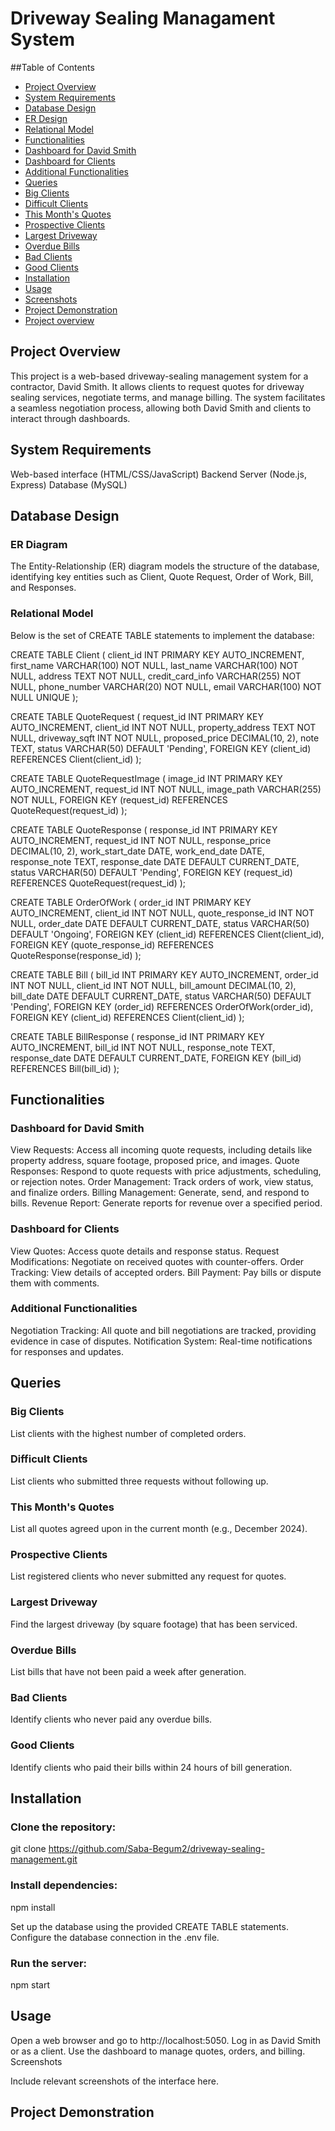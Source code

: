 # Driveway Sealing Managament System

##Table of Contents
- [Project Overview](#project-overview)
- [System Requirements](#system-requirement)
- [Database Design](#database-design)
- [ER Design](#er-design)
- [Relational Model](#relational-model)
- [Functionalities](#functionalities)
- [Dashboard for David Smith](#deshboard-for-david-smith)
- [Dashboard for Clients](#deshboard-for-client)
- [Additional Functionalities](#additional-functionalities)
- [Queries](#queries)
- [Big Clients](#big-clients)
- [Difficult Clients](#difficult-clients)
- [This Month's Quotes](#this-month's-quotes)
- [Prospective Clients](prospective-clients)
- [Largest Driveway](#largest-driveway)
- [Overdue Bills](#overdue-bills)
- [Bad Clients](#bad-clients)
- [Good Clients](good-clients)
- [Installation](#installation)
- [Usage](#usage)
- [Screenshots](#screenshots)
- [Project Demonstration](#project-demonstration)
- [Project overview](#project-overview)

## Project Overview  

This project is a web-based driveway-sealing management system for a contractor, David Smith. It allows clients to request quotes for driveway sealing services, negotiate terms, and manage billing. The system facilitates a seamless negotiation process, allowing both David Smith and clients to interact through dashboards.

## System Requirements

Web-based interface (HTML/CSS/JavaScript)
Backend Server (Node.js, Express)
Database (MySQL)

## Database Design

### ER Diagram
The Entity-Relationship (ER) diagram models the structure of the database, identifying key entities such as Client, Quote Request, Order of Work, Bill, and Responses.

### Relational Model
Below is the set of CREATE TABLE statements to implement the database:

CREATE TABLE Client (
    client_id INT PRIMARY KEY AUTO_INCREMENT,
    first_name VARCHAR(100) NOT NULL,
    last_name VARCHAR(100) NOT NULL,
    address TEXT NOT NULL,
    credit_card_info VARCHAR(255) NOT NULL,
    phone_number VARCHAR(20) NOT NULL,
    email VARCHAR(100) NOT NULL UNIQUE
);

CREATE TABLE QuoteRequest (
    request_id INT PRIMARY KEY AUTO_INCREMENT,
    client_id INT NOT NULL,
    property_address TEXT NOT NULL,
    driveway_sqft INT NOT NULL,
    proposed_price DECIMAL(10, 2),
    note TEXT,
    status VARCHAR(50) DEFAULT 'Pending',
    FOREIGN KEY (client_id) REFERENCES Client(client_id)
);

CREATE TABLE QuoteRequestImage (
    image_id INT PRIMARY KEY AUTO_INCREMENT,
    request_id INT NOT NULL,
    image_path VARCHAR(255) NOT NULL,
    FOREIGN KEY (request_id) REFERENCES QuoteRequest(request_id)
);

CREATE TABLE QuoteResponse (
    response_id INT PRIMARY KEY AUTO_INCREMENT,
    request_id INT NOT NULL,
    response_price DECIMAL(10, 2),
    work_start_date DATE,
    work_end_date DATE,
    response_note TEXT,
    response_date DATE DEFAULT CURRENT_DATE,
    status VARCHAR(50) DEFAULT 'Pending',
    FOREIGN KEY (request_id) REFERENCES QuoteRequest(request_id)
);

CREATE TABLE OrderOfWork (
    order_id INT PRIMARY KEY AUTO_INCREMENT,
    client_id INT NOT NULL,
    quote_response_id INT NOT NULL,
    order_date DATE DEFAULT CURRENT_DATE,
    status VARCHAR(50) DEFAULT 'Ongoing',
    FOREIGN KEY (client_id) REFERENCES Client(client_id),
    FOREIGN KEY (quote_response_id) REFERENCES QuoteResponse(response_id)
);

CREATE TABLE Bill (
    bill_id INT PRIMARY KEY AUTO_INCREMENT,
    order_id INT NOT NULL,
    client_id INT NOT NULL,
    bill_amount DECIMAL(10, 2),
    bill_date DATE DEFAULT CURRENT_DATE,
    status VARCHAR(50) DEFAULT 'Pending',
    FOREIGN KEY (order_id) REFERENCES OrderOfWork(order_id),
    FOREIGN KEY (client_id) REFERENCES Client(client_id)
);

CREATE TABLE BillResponse (
    response_id INT PRIMARY KEY AUTO_INCREMENT,
    bill_id INT NOT NULL,
    response_note TEXT,
    response_date DATE DEFAULT CURRENT_DATE,
    FOREIGN KEY (bill_id) REFERENCES Bill(bill_id)
);

## Functionalities

### Dashboard for David Smith
View Requests: Access all incoming quote requests, including details like property address, square footage, proposed price, and images.
Quote Responses: Respond to quote requests with price adjustments, scheduling, or rejection notes.
Order Management: Track orders of work, view status, and finalize orders.
Billing Management: Generate, send, and respond to bills.
Revenue Report: Generate reports for revenue over a specified period.

### Dashboard for Clients
View Quotes: Access quote details and response status.
Request Modifications: Negotiate on received quotes with counter-offers.
Order Tracking: View details of accepted orders.
Bill Payment: Pay bills or dispute them with comments.

### Additional Functionalities
Negotiation Tracking: All quote and bill negotiations are tracked, providing evidence in case of disputes.
Notification System: Real-time notifications for responses and updates.

## Queries

### Big Clients
List clients with the highest number of completed orders.

### Difficult Clients
List clients who submitted three requests without following up.

### This Month's Quotes
List all quotes agreed upon in the current month (e.g., December 2024).

### Prospective Clients
List registered clients who never submitted any request for quotes.

### Largest Driveway
Find the largest driveway (by square footage) that has been serviced.

### Overdue Bills
List bills that have not been paid a week after generation.

### Bad Clients
Identify clients who never paid any overdue bills.

### Good Clients
Identify clients who paid their bills within 24 hours of bill generation.

## Installation

### Clone the repository:
git clone https://github.com/Saba-Begum2/driveway-sealing-management.git
### Install dependencies:
npm install

Set up the database using the provided CREATE TABLE statements.
Configure the database connection in the .env file.
### Run the server:
npm start

## Usage

Open a web browser and go to http://localhost:5050.
Log in as David Smith or as a client.
Use the dashboard to manage quotes, orders, and billing.
Screenshots

Include relevant screenshots of the interface here.

## Project Demonstration


